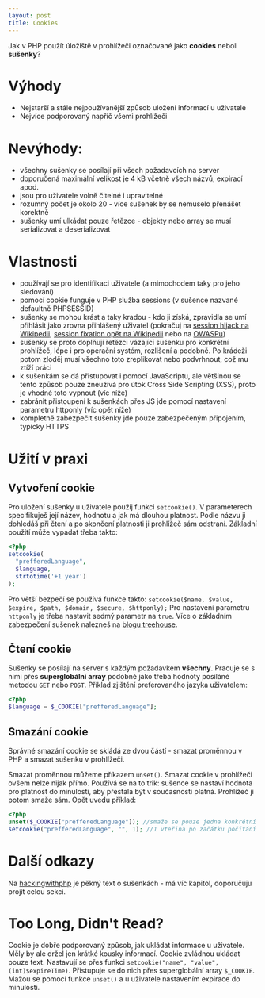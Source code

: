 ```yaml
---
layout: post
title: Cookies
---
```


Jak v PHP použít úložiště v prohlížeči označované jako **cookies** neboli **sušenky**? 

# Výhody
 - Nejstarší a stále nejpoužívanější způsob uložení informací u uživatele
 - Nejvíce podporovaný napříč všemi prohlížeči

# Nevýhody: 
 - všechny sušenky se posílají při všech požadavcích na server
 - doporučená maximální velikost je 4 kB včetně všech názvů, expirací apod.
 - jsou pro uživatele volně čitelné i upravitelné
 - rozumný počet je okolo 20 - více sušenek by se nemuselo přenášet korektně
 - sušenky umí ulkádat pouze řetězce - objekty nebo array se musí serializovat a deserializovat
 
# Vlastnosti
 - používají se pro identifikaci uživatele (a mimochodem taky pro jeho sledování)
 - pomocí cookie funguje v PHP služba  sessions (v sušence nazvané defaultně PHPSESSID) 
 - sušenky se mohou krást a taky kradou - kdo ji získá, zpravidla se umí přihlásit
  jako zrovna přihlášený uživatel (pokračuj na [session hijack na Wikipedii](https://cs.wikipedia.org/wiki/%C3%9Anos_spojen%C3%AD), [session fixation opět na Wikipedii](https://cs.wikipedia.org/wiki/Session_fixation) nebo na [OWASPu](https://www.owasp.org/index.php/Session_fixation))
 - sušenky se proto doplňují řetězci vázající sušenku pro konkrétní prohlížeč, lépe i pro operační systém, rozlišení a podobně. Po krádeži potom zloděj musí všechno toto zreplikovat nebo podvrhnout, což mu ztíží práci
 - k sušenkám se dá přistupovat i pomocí JavaScriptu, ale většinou se tento způsob pouze zneužívá pro útok Cross Side Scripting (XSS), proto je vhodné toto vypnout (víc níže)
 - zabránit přistoupení k sušenkách přes JS jde pomocí nastavení parametru httponly (víc opět níže)
 - kompletně zabezpečit sušenky jde pouze zabezpečeným připojením, typicky HTTPS

# Užití v praxi

## Vytvoření cookie
Pro uložení sušenky u uživatele použij funkci `setcookie()`. V parameterech specifikuješ její název, hodnotu a jak má dlouhou platnost. Podle názvu ji dohledáš při čtení a po skončení platnosti ji prohlížeč sám odstraní. Základní použití může vypadat třeba takto: 

```php
<?php
setcookie(
  "prefferedLanguage", 
  $language,
  strtotime('+1 year')
);
```

Pro větší bezpečí se používá funkce takto: `setcookie($name, $value, $expire, $path, $domain, $secure, $httponly);` Pro nastavení parametru `httponly` je třeba nastavit sedmý parametr na `true`. Více o základním zabezpečení sušenek nalezneš na [blogu treehouse](http://blog.teamtreehouse.com/how-to-create-totally-secure-cookies). 

## Čtení cookie
Sušenky se posílají na server s každým požadavkem **všechny**. Pracuje se s nimi přes **superglobální array** podobně jako třeba hodnoty posíláné metodou `GET` nebo `POST`. Příklad zjištění preferovaného jazyka uživatelem: 

```php
<?php 
$language = $_COOKIE["prefferedLanguage"];
```

## Smazání cookie
Správné smazání cookie se skládá ze dvou částí - smazat proměnnou v PHP a smazat sušenku v prohlížeči. 

Smazat proměnnou můžeme příkazem `unset()`. Smazat cookie v prohlížeči ovšem nelze nijak přímo. Používá se na to trik: sušence se nastaví hodnota pro platnost do minulosti, aby přestala být v současnosti platná. Prohlížeč ji potom smaže sám. Opět uvedu příklad: 

 ```php
<?php
unset($_COOKIE["prefferedLanguage"]); //smaže se pouze jedna konkrétní cookie, ne všechny
setcookie("prefferedLanguage", "", 1); //1 vteřina po začátku počítání unixového času
 ```

# Další odkazy
Na [hackingwithphp](http://www.hackingwithphp.com/10/1/1/cookies) je pěkný text o sušenkách - má víc kapitol, doporučuju projít celou sekci. 

# Too Long, Didn't Read?
Cookie je dobře podporovaný způsob, jak ukládat informace u uživatele. Měly by ale držel jen krátké kousky informací. Cookie zvládnou ukládat pouze text. Nastavují se přes funkci `setcookie("name", "value", (int)$expireTime)`. Přistupuje se do nich přes superglobální array `$_COOKIE`. Mažou se pomocí funkce `unset()` a u uživatele nastavením expirace do minulosti. 